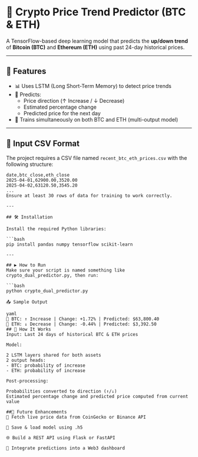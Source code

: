 # 🧠 Crypto Price Trend Predictor (BTC & ETH)

A TensorFlow-based deep learning model that predicts the **up/down trend** of **Bitcoin (BTC)** and **Ethereum (ETH)** using past 24-day historical prices.

---

## 🚀 Features

- 📊 Uses LSTM (Long Short-Term Memory) to detect price trends
- 🔮 Predicts:
  - Price direction (↑ Increase / ↓ Decrease)
  - Estimated percentage change
  - Predicted price for the next day
- 🧠 Trains simultaneously on both BTC and ETH (multi-output model)

---

## 📁 Input CSV Format

The project requires a CSV file named `recent_btc_eth_prices.csv` with the following structure:

```csv
date,btc_close,eth_close
2025-04-01,62900.00,3520.00
2025-04-02,63120.50,3545.20
...
Ensure at least 30 rows of data for training to work correctly.

---

## 🛠️ Installation

Install the required Python libraries:

```bash
pip install pandas numpy tensorflow scikit-learn

---

## ▶️ How to Run
Make sure your script is named something like crypto_dual_predictor.py, then run:

```bash
python crypto_dual_predictor.py

📤 Sample Output

yaml
🔮 BTC: ↑ Increase | Change: +1.72% | Predicted: $63,800.40
🔮 ETH: ↓ Decrease | Change: -0.44% | Predicted: $3,392.50
## 🧠 How It Works
Input: Last 24 days of historical BTC & ETH prices

Model:

2 LSTM layers shared for both assets
2 output heads:
- BTC: probability of increase
- ETH: probability of increase

Post-processing:

Probabilities converted to direction (↑/↓)
Estimated percentage change and predicted price computed from current value

##📌 Future Enhancements
🔗 Fetch live price data from CoinGecko or Binance API

💾 Save & load model using .h5

🌐 Build a REST API using Flask or FastAPI

🧩 Integrate predictions into a Web3 dashboard
